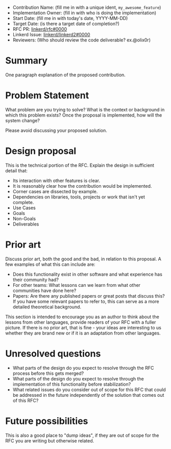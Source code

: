* Contribution Name: (fill me in with a unique ident, `my_awesome_feature`)
* Implementation Owner: (fill in with who is doing the implementation)
* Start Date: (fill me in with today's date, YYYY-MM-DD)
* Target Date: (is there a target date of completion?)
* RFC PR: [linkerd/rfc#0000](https://github.com/linkerd/rfc/pull/0000)
* Linkerd Issue: [linkerd/linkerd2#0000](https://github.com/linkerd/linkerd2/issues/0000)
* Reviewers: (Who should review the code deliverable? ex.@olix0r)

# Summary

[summary]: #summary

One paragraph explanation of the proposed contribution.

# Problem Statement

[problem-statement]: #problem-statement

What problem are you trying to solve? What is the context or background in which this problem exists? Once the proposal is implemented, how will the system change?

Please avoid discussing your proposed solution.

# Design proposal

[design-proposal]: #design-proposal

This is the technical portion of the RFC. Explain the design in sufficient detail that:

* Its interaction with other features is clear.
* It is reasonably clear how the contribution would be implemented.
* Corner cases are dissected by example.
* Dependencies on libraries, tools, projects or work that isn't yet complete.
* Use Cases
* Goals
* Non-Goals
* Deliverables

# Prior art

[prior-art]: #prior-art

Discuss prior art, both the good and the bad, in relation to this proposal.
A few examples of what this can include are:

* Does this functionality exist in other software and what experience has their community had?
* For other teams: What lessons can we learn from what other communities have done here?
* Papers: Are there any published papers or great posts that discuss this? If you have some relevant papers to refer to, this can serve as a more detailed theoretical background.

This section is intended to encourage you as an author to think about the lessons from other languages, provide readers of your RFC with a fuller picture.
If there is no prior art, that is fine - your ideas are interesting to us whether they are brand new or if it is an adaptation from other languages.

# Unresolved questions

[unresolved-questions]: #unresolved-questions

* What parts of the design do you expect to resolve through the RFC process before this gets merged?
* What parts of the design do you expect to resolve through the implementation of this functionality before stabilization?
* What related issues do you consider out of scope for this RFC that could be addressed in the future independently of the solution that comes out of this RFC?

# Future possibilities

[future-possibilities]: #future-possibilities

This is also a good place to "dump ideas", if they are out of scope for the RFC you are writing but otherwise related.

